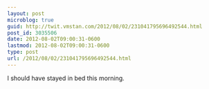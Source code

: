 ```yaml
---
layout: post
microblog: true
guid: http://twit.vmstan.com/2012/08/02/231041795696492544.html
post_id: 3035506
date: 2012-08-02T09:00:31-0600
lastmod: 2012-08-02T09:00:31-0600
type: post
url: /2012/08/02/231041795696492544.html
---
```

I should have stayed in bed this morning.
